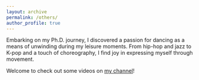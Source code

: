 ```yaml
---
layout: archive
permalink: /others/
author_profile: true
---
```


Embarking on my Ph.D. journey, I discovered a passion for dancing as a means of unwinding during my leisure moments. 
From hip-hop and jazz to K-pop and a touch of choreography, I find joy in expressing myself through movement. 

Welcome to check out some videos on [my channel](https://space.bilibili.com/1068475411?spm_id_from=333.1007.0.0)!
